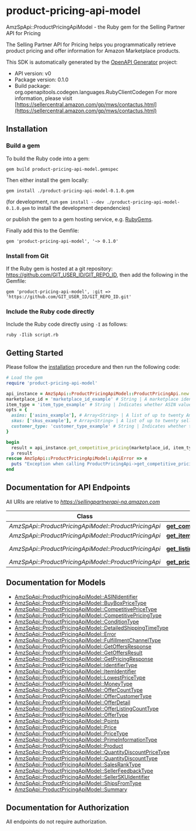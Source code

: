 # product-pricing-api-model

AmzSpApi::ProductPricingApiModel - the Ruby gem for the Selling Partner API for Pricing

The Selling Partner API for Pricing helps you programmatically retrieve product pricing and offer information for Amazon Marketplace products.

This SDK is automatically generated by the [OpenAPI Generator](https://openapi-generator.tech) project:

- API version: v0
- Package version: 0.1.0
- Build package: org.openapitools.codegen.languages.RubyClientCodegen
For more information, please visit [https://sellercentral.amazon.com/gp/mws/contactus.html](https://sellercentral.amazon.com/gp/mws/contactus.html)

## Installation

### Build a gem

To build the Ruby code into a gem:

```shell
gem build product-pricing-api-model.gemspec
```

Then either install the gem locally:

```shell
gem install ./product-pricing-api-model-0.1.0.gem
```

(for development, run `gem install --dev ./product-pricing-api-model-0.1.0.gem` to install the development dependencies)

or publish the gem to a gem hosting service, e.g. [RubyGems](https://rubygems.org/).

Finally add this to the Gemfile:

    gem 'product-pricing-api-model', '~> 0.1.0'

### Install from Git

If the Ruby gem is hosted at a git repository: https://github.com/GIT_USER_ID/GIT_REPO_ID, then add the following in the Gemfile:

    gem 'product-pricing-api-model', :git => 'https://github.com/GIT_USER_ID/GIT_REPO_ID.git'

### Include the Ruby code directly

Include the Ruby code directly using `-I` as follows:

```shell
ruby -Ilib script.rb
```

## Getting Started

Please follow the [installation](#installation) procedure and then run the following code:

```ruby
# Load the gem
require 'product-pricing-api-model'

api_instance = AmzSpApi::ProductPricingApiModel::ProductPricingApi.new
marketplace_id = 'marketplace_id_example' # String | A marketplace identifier. Specifies the marketplace for which prices are returned.
item_type = 'item_type_example' # String | Indicates whether ASIN values or seller SKU values are used to identify items. If you specify Asin, the information in the response will be dependent on the list of Asins you provide in the Asins parameter. If you specify Sku, the information in the response will be dependent on the list of Skus you provide in the Skus parameter. Possible values: Asin, Sku.
opts = {
  asins: ['asins_example'], # Array<String> | A list of up to twenty Amazon Standard Identification Number (ASIN) values used to identify items in the given marketplace.
  skus: ['skus_example'], # Array<String> | A list of up to twenty seller SKU values used to identify items in the given marketplace.
  customer_type: 'customer_type_example' # String | Indicates whether to request pricing information from the point of view of Consumer or Business buyers. Default is Consumer.
}

begin
  result = api_instance.get_competitive_pricing(marketplace_id, item_type, opts)
  p result
rescue AmzSpApi::ProductPricingApiModel::ApiError => e
  puts "Exception when calling ProductPricingApi->get_competitive_pricing: #{e}"
end

```

## Documentation for API Endpoints

All URIs are relative to *https://sellingpartnerapi-na.amazon.com*

Class | Method | HTTP request | Description
------------ | ------------- | ------------- | -------------
*AmzSpApi::ProductPricingApiModel::ProductPricingApi* | [**get_competitive_pricing**](docs/ProductPricingApi.md#get_competitive_pricing) | **GET** /products/pricing/v0/competitivePrice | 
*AmzSpApi::ProductPricingApiModel::ProductPricingApi* | [**get_item_offers**](docs/ProductPricingApi.md#get_item_offers) | **GET** /products/pricing/v0/items/{Asin}/offers | 
*AmzSpApi::ProductPricingApiModel::ProductPricingApi* | [**get_listing_offers**](docs/ProductPricingApi.md#get_listing_offers) | **GET** /products/pricing/v0/listings/{SellerSKU}/offers | 
*AmzSpApi::ProductPricingApiModel::ProductPricingApi* | [**get_pricing**](docs/ProductPricingApi.md#get_pricing) | **GET** /products/pricing/v0/price | 


## Documentation for Models

 - [AmzSpApi::ProductPricingApiModel::ASINIdentifier](docs/ASINIdentifier.md)
 - [AmzSpApi::ProductPricingApiModel::BuyBoxPriceType](docs/BuyBoxPriceType.md)
 - [AmzSpApi::ProductPricingApiModel::CompetitivePriceType](docs/CompetitivePriceType.md)
 - [AmzSpApi::ProductPricingApiModel::CompetitivePricingType](docs/CompetitivePricingType.md)
 - [AmzSpApi::ProductPricingApiModel::ConditionType](docs/ConditionType.md)
 - [AmzSpApi::ProductPricingApiModel::DetailedShippingTimeType](docs/DetailedShippingTimeType.md)
 - [AmzSpApi::ProductPricingApiModel::Error](docs/Error.md)
 - [AmzSpApi::ProductPricingApiModel::FulfillmentChannelType](docs/FulfillmentChannelType.md)
 - [AmzSpApi::ProductPricingApiModel::GetOffersResponse](docs/GetOffersResponse.md)
 - [AmzSpApi::ProductPricingApiModel::GetOffersResult](docs/GetOffersResult.md)
 - [AmzSpApi::ProductPricingApiModel::GetPricingResponse](docs/GetPricingResponse.md)
 - [AmzSpApi::ProductPricingApiModel::IdentifierType](docs/IdentifierType.md)
 - [AmzSpApi::ProductPricingApiModel::ItemIdentifier](docs/ItemIdentifier.md)
 - [AmzSpApi::ProductPricingApiModel::LowestPriceType](docs/LowestPriceType.md)
 - [AmzSpApi::ProductPricingApiModel::MoneyType](docs/MoneyType.md)
 - [AmzSpApi::ProductPricingApiModel::OfferCountType](docs/OfferCountType.md)
 - [AmzSpApi::ProductPricingApiModel::OfferCustomerType](docs/OfferCustomerType.md)
 - [AmzSpApi::ProductPricingApiModel::OfferDetail](docs/OfferDetail.md)
 - [AmzSpApi::ProductPricingApiModel::OfferListingCountType](docs/OfferListingCountType.md)
 - [AmzSpApi::ProductPricingApiModel::OfferType](docs/OfferType.md)
 - [AmzSpApi::ProductPricingApiModel::Points](docs/Points.md)
 - [AmzSpApi::ProductPricingApiModel::Price](docs/Price.md)
 - [AmzSpApi::ProductPricingApiModel::PriceType](docs/PriceType.md)
 - [AmzSpApi::ProductPricingApiModel::PrimeInformationType](docs/PrimeInformationType.md)
 - [AmzSpApi::ProductPricingApiModel::Product](docs/Product.md)
 - [AmzSpApi::ProductPricingApiModel::QuantityDiscountPriceType](docs/QuantityDiscountPriceType.md)
 - [AmzSpApi::ProductPricingApiModel::QuantityDiscountType](docs/QuantityDiscountType.md)
 - [AmzSpApi::ProductPricingApiModel::SalesRankType](docs/SalesRankType.md)
 - [AmzSpApi::ProductPricingApiModel::SellerFeedbackType](docs/SellerFeedbackType.md)
 - [AmzSpApi::ProductPricingApiModel::SellerSKUIdentifier](docs/SellerSKUIdentifier.md)
 - [AmzSpApi::ProductPricingApiModel::ShipsFromType](docs/ShipsFromType.md)
 - [AmzSpApi::ProductPricingApiModel::Summary](docs/Summary.md)


## Documentation for Authorization

 All endpoints do not require authorization.

